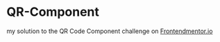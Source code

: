 # QR-Component
my solution to the QR Code Component challenge on [Frontendmentor.io](https://www.frontendmentor.io/challenges/qr-code-component-iux_sIO_H)
